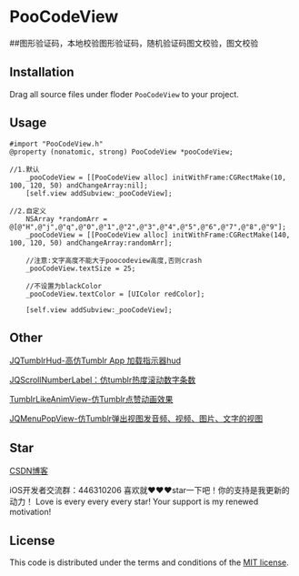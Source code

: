# PooCodeView
##图形验证码，本地校验图形验证码，随机验证码图文校验，图文校验

## Installation
Drag all source files under floder `PooCodeView` to your project.

## Usage

```
#import "PooCodeView.h"
@property (nonatomic, strong) PooCodeView *pooCodeView;

```
```
//1.默认
    _pooCodeView = [[PooCodeView alloc] initWithFrame:CGRectMake(10, 100, 120, 50) andChangeArray:nil];
    [self.view addSubview:_pooCodeView];
```

```
//2.自定义
    NSArray *randomArr = @[@"H",@"j",@"q",@"0",@"1",@"2",@"3",@"4",@"5",@"6",@"7",@"8",@"9"];
    _pooCodeView = [[PooCodeView alloc] initWithFrame:CGRectMake(140, 100, 120, 50) andChangeArray:randomArr];
    
    //注意:文字高度不能大于poocodeview高度,否则crash
    _pooCodeView.textSize = 25;
    
    //不设置为blackColor
    _pooCodeView.textColor = [UIColor redColor];
    
    [self.view addSubview:_pooCodeView];
```
## Other
[JQTumblrHud-高仿Tumblr App 加载指示器hud](https://github.com/xiaohange/JQTumblrHud)

[JQScrollNumberLabel：仿tumblr热度滚动数字条数](https://github.com/xiaohange/JQScrollNumberLabel)

[TumblrLikeAnimView-仿Tumblr点赞动画效果](https://github.com/xiaohange/TumblrLikeAnimView)

[JQMenuPopView-仿Tumblr弹出视图发音频、视频、图片、文字的视图](https://github.com/xiaohange/JQMenuPopView)

## Star

[CSDN博客](http://blog.csdn.net/qq_31810357) 

iOS开发者交流群：446310206 喜欢就❤️❤️❤️star一下吧！你的支持是我更新的动力！ Love is every every every star! Your support is my renewed motivation!


## License

This code is distributed under the terms and conditions of the [MIT license](LICENSE).